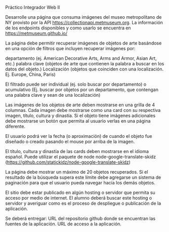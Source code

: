 Práctico Integrador Web II

Desarrolle una página que consuma imágenes del museo metropolitano de NY provisto por la API https://collectionapi.metmuseum.org.
La información de los endpoints disponibles y como usarlo se encuentra en https://metmuseum.github.io/

La página debe permitir recuperar imágenes de objetos de arte basándose en una opción de filtros que incluyen recuperar imágenes por:

departamento (ej. American Decorative Arts, Arms and Armor, Asian Art, etc.)
palabra clave (objetos de arte que contienen la palabra a buscar en los datos del objeto.)
Localización (objetos que coinciden con una localización. Ej. Europe, China, Paris)

El filtrado puede ser individual (ej. solo buscar por departamento) o acumulativo (Ej. buscar por objetos por un departamento, que contengan una palabra clave y sean de una localización)

Las imágenes de los objetos de arte deben mostrarse en una grilla de 4 columnas. Cada imagen debe mostrarse como una card con su respectiva imagen, título, cultura y dinastía.
Si el objeto tiene imágenes adicionales debe mostrarse un botón que permita al usuario verlas en una página diferente.

El usuario podrá ver la fecha (o aproximación) de cuando el objeto fue diseñado o creado pasando el mouse por arriba de la imagen.

El título, cultura y dinastía de las cards deben mostrarse en el idioma español. Puede utilizar el paquete de node node-google-translate-skidz (https://github.com/statickidz/node-google-translate-skidz)

La página debe mostrar un máximo de 20 objetos recuperados. Si el resultado de la búsqueda supera este límite debe agregarse un sistema de paginación para que el usuario pueda navegar hacia los demás objetos.

El sitio debe estar publicado en algún hosting o servidor que permita su acceso por medio de internet. El alumno deberá buscar este hosting o servidor y averiguar como es el proceso de despliegue o publicación de la aplicación.

Se deberá entregar:
URL del repositorio github donde se encuentran las fuentes de la aplicación.
URL de acceso a la aplicación.
